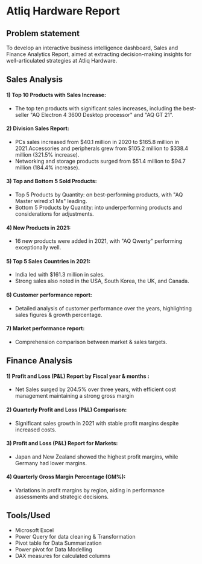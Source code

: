 # Atliq Hardware Report



## Problem statement 
   To develop an interactive business intelligence dashboard, Sales and Finance Analytics Report, aimed at extracting decision-making insights for well-articulated strategies at Atliq Hardware.


## Sales Analysis
   
#### 1) Top 10 Products with Sales Increase:
   * The top ten products with significant sales increases, including the best-seller "AQ Electron 4 3600 Desktop processor" and "AQ GT 21".
#### 2) Division Sales Report:
   * PCs sales increased from $40.1 million in 2020 to $165.8 million in 2021.Accessories and peripherals grew from $105.2 million to $338.4 million (321.5% increase). 
   * Networking and storage products surged from $51.4 million to $94.7 million (184.4% increase).
#### 3) Top and Bottom 5 Sold Products:
   * Top 5 Products by Quantity: on best-performing products, with "AQ Master wired x1 Ms" leading.
*  Bottom 5 Products by Quantity: into underperforming products and considerations for adjustments.
#### 4) New Products in 2021:
  * 16 new products were added in 2021, with "AQ Qwerty" performing exceptionally well.
#### 5) Top 5 Sales Countries in 2021:
   * India led with $161.3 million in sales.
* Strong sales also noted in the USA, South Korea, the UK, and Canada.
#### 6) Customer performance report:
  *  Detailed analysis of customer performance over the years, highlighting sales figures & growth percentage.
#### 7) Market performance report:
   * Comprehension comparison between market & sales targets.
    

## Finance Analysis
#### 1) Profit and Loss (P&L) Report by Fiscal year & months :
   * Net Sales surged by 204.5% over three years, with efficient cost management maintaining a strong gross margin
#### 2) Quarterly Profit and Loss (P&L) Comparison:
   * Significant sales growth in 2021 with stable profit margins despite increased costs.
#### 3) Profit and Loss (P&L) Report for Markets:
   * Japan and New Zealand showed the highest profit margins, while Germany had lower margins.
#### 4) Quarterly Gross Margin Percentage (GM%):
   * Variations in profit margins by region, aiding in performance assessments and strategic decisions.

## Tools/Used
* Microsoft Excel
* Power Query for data cleaning & Transformation
* Pivot table for Data Summarization
* Power pivot for Data Modelling 
* DAX measures for calculated columns
